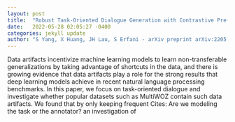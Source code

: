 ```yaml
---
layout: post
title:  "Robust Task-Oriented Dialogue Generation with Contrastive Pre-training and Adversarial Filtering"
date:   2022-05-28 02:05:27 -0400
categories: jekyll update
author: "S Yang, X Huang, JH Lau, S Erfani - arXiv preprint arXiv:2205.10363, 2022"
---
```

Data artifacts incentivize machine learning models to learn non-transferable generalizations by taking advantage of shortcuts in the data, and there is growing evidence that data artifacts play a role for the strong results that deep learning models achieve in recent natural language processing benchmarks. In this paper, we focus on task-oriented dialogue and investigate whether popular datasets such as MultiWOZ contain such data artifacts. We found that by only keeping frequent  Cites: Are we modeling the task or the annotator? an investigation of